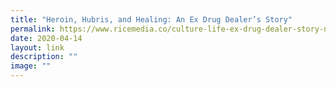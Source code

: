 ```yaml
---
title: "Heroin, Hubris, and Healing: An Ex Drug Dealer’s Story"
permalink: https://www.ricemedia.co/culture-life-ex-drug-dealer-story-ncada/
date: 2020-04-14
layout: link
description: ""
image: ""
---
```



